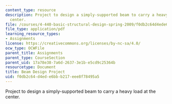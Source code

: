 ```yaml
---
content_type: resource
description: Project to design a simply-supported beam to carry a heavy load at the
  center.
file: /courses/4-440-basic-structural-design-spring-2009/f0db2c64d4ede6bbb217eee8f78495a5_MIT4_440s09_project02.pdf
file_type: application/pdf
learning_resource_types:
- Assignments
license: https://creativecommons.org/licenses/by-nc-sa/4.0/
ocw_type: OCWFile
parent_title: Assignments
parent_type: CourseSection
parent_uid: 17a78e38-7a6d-2637-3e1b-e5cd9c25364b
resourcetype: Document
title: Beam Design Project
uid: f0db2c64-d4ed-e6bb-b217-eee8f78495a5
---
```

Project to design a simply-supported beam to carry a heavy load at the center.